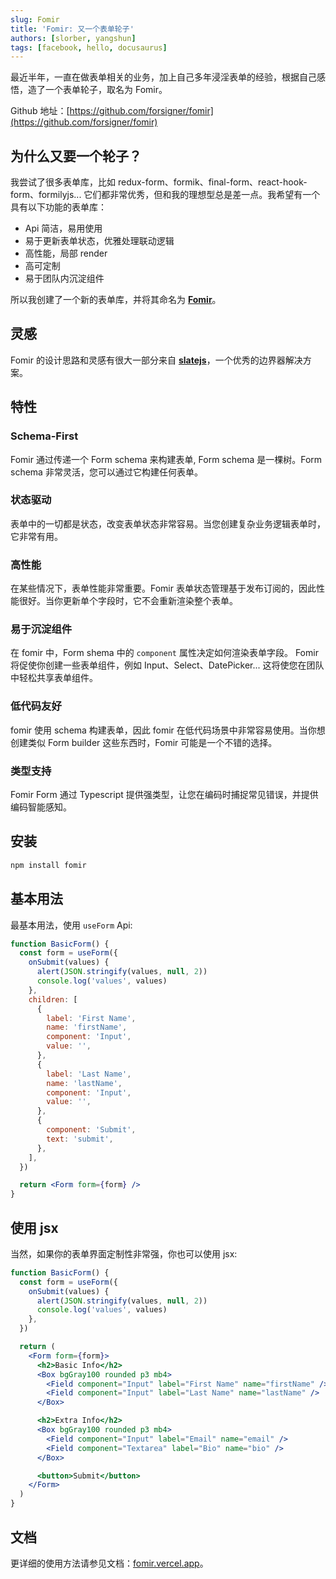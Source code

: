 ```yaml
---
slug: Fomir
title: 'Fomir: 又一个表单轮子'
authors: [slorber, yangshun]
tags: [facebook, hello, docusaurus]
---
```


最近半年，一直在做表单相关的业务，加上自己多年浸淫表单的经验，根据自己感悟，造了一个表单轮子，取名为 Fomir。

Github 地址：[https://github.com/forsigner/fomir](https://github.com/forsigner/fomir)

## 为什么又要一个轮子？

我尝试了很多表单库，比如 redux-form、formik、final-form、react-hook-form、formilyjs... 它们都非常优秀，但和我的理想型总是差一点。我希望有一个具有以下功能的表单库：

- Api 简洁，易用使用
- 易于更新表单状态，优雅处理联动逻辑
- 高性能，局部 render
- 高可定制
- 易于团队内沉淀组件

所以我创建了一个新的表单库，并将其命名为 [**Fomir**](https://github.com/forsigner/fomir)。

## 灵感

Fomir 的设计思路和灵感有很大一部分来自 [**slatejs**](https://github.com/ianstormtaylor/slate)，一个优秀的边界器解决方案。

## 特性

### Schema-First

Fomir 通过传递一个 Form schema 来构建表单, Form schema 是一棵树。Form schema 非常灵活，您可以通过它构建任何表单。

### 状态驱动

表单中的一切都是状态，改变表单状态非常容易。当您创建复杂业务逻辑表单时，它非常有用。

### 高性能

在某些情况下，表单性能非常重要。Fomir 表单状态管理基于发布订阅的，因此性能很好。当你更新单个字段时，它不会重新渲染整个表单。

### 易于沉淀组件

在 fomir 中，Form shema 中的 `component` 属性决定如何渲染表单字段。 Fomir 将促使你创建一些表单组件，例如 Input、Select、DatePicker... 这将使您在团队中轻松共享表单组件。

### 低代码友好

fomir 使用 schema 构建表单，因此 fomir 在低代码场景中非常容易使用。当你想创建类似 Form builder 这些东西时，Fomir 可能是一个不错的选择。

### 类型支持

Fomir Form 通过 Typescript 提供强类型，让您在编码时捕捉常见错误，并提供编码智能感知。

## 安装

```bash
npm install fomir
```

## 基本用法

最基本用法，使用 `useForm` Api:

```jsx
function BasicForm() {
  const form = useForm({
    onSubmit(values) {
      alert(JSON.stringify(values, null, 2))
      console.log('values', values)
    },
    children: [
      {
        label: 'First Name',
        name: 'firstName',
        component: 'Input',
        value: '',
      },
      {
        label: 'Last Name',
        name: 'lastName',
        component: 'Input',
        value: '',
      },
      {
        component: 'Submit',
        text: 'submit',
      },
    ],
  })

  return <Form form={form} />
}
```

## 使用 jsx

当然，如果你的表单界面定制性非常强，你也可以使用 jsx:

```jsx
function BasicForm() {
  const form = useForm({
    onSubmit(values) {
      alert(JSON.stringify(values, null, 2))
      console.log('values', values)
    },
  })

  return (
    <Form form={form}>
      <h2>Basic Info</h2>
      <Box bgGray100 rounded p3 mb4>
        <Field component="Input" label="First Name" name="firstName" />
        <Field component="Input" label="Last Name" name="lastName" />
      </Box>

      <h2>Extra Info</h2>
      <Box bgGray100 rounded p3 mb4>
        <Field component="Input" label="Email" name="email" />
        <Field component="Textarea" label="Bio" name="bio" />
      </Box>

      <button>Submit</button>
    </Form>
  )
}
```

## 文档

更详细的使用方法请参见文档：[fomir.vercel.app](https://fomir.vercel.app/)。
